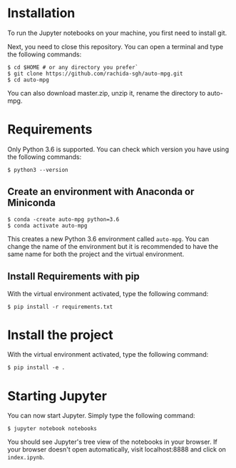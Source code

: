 # Installation

To run the Jupyter notebooks on your machine, you first need to install git.

Next, you need to close this repository. You can open a terminal and type the following commands: 

    $ cd $HOME # or any directory you prefer`
    $ git clone https://github.com/rachida-sgh/auto-mpg.git
    $ cd auto-mpg

You can also download master.zip, unzip it, rename the directory to auto-mpg.

# Requirements

Only Python 3.6 is supported.
You can check which version you have using the following commands:

    $ python3 --version

## Create an environment with Anaconda or Miniconda 

    $ conda -create auto-mpg python=3.6
    $ conda activate auto-mpg


This creates a new Python 3.6 environment called `auto-mpg`. You can change the name of the environment but it is recommended to have the same name for both the project and the virtual environment.

## Install Requirements with pip

With the virtual environment activated, type the following command:

    $ pip install -r requirements.txt

# Install the project

With the virtual environment activated, type the following command:

    $ pip install -e .

#  Starting Jupyter

You can now start Jupyter. Simply type the following command:

    $ jupyter notebook notebooks

You should see Jupyter's tree view of the notebooks in your browser. If your browser doesn't open automatically, visit localhost:8888 and click on `index.ipynb`.